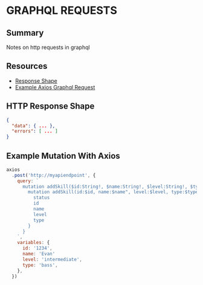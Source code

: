 # GRAPHQL REQUESTS

## Summary

Notes on http requests in graphql

## Resources

- [Response Shape](https://graphql.org/learn/serving-over-http/)
- [Example Axios Graphql Request](https://medium.com/@stubailo/how-to-call-a-graphql-server-with-axios-337a94ad6cf9)

## HTTP Response Shape

```json
{
  "data": { ... },
  "errors": [ ... ]
}
```

## Example Mutation With Axios

```javascript
axios
  .post('http://myapiendpoint', {
    query: `
      mutation addSkill($id:String!, $name:String!, $level:String!, $type:String!) {
        mutation addSkill(id:$id, name:$name", level:$level, type:$type) {
          status
          id
          name
          level
          type
        }
      }
    `,
    variables: {
      id: '1234',
      name: 'Evan'
      level: 'intermediate',
      type: 'bass',
    },
  })
```
